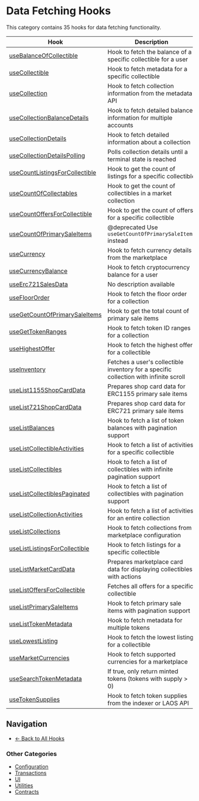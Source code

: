 # Data Fetching Hooks

This category contains 35 hooks for data fetching functionality.

| Hook | Description | Source |
|------|-------------|--------|
| [useBalanceOfCollectible](./useBalanceOfCollectible.md) | Hook to fetch the balance of a specific collectible for a user | [Source](../../../react/hooks/data/collectibles/useBalanceOfCollectible.tsx) |
| [useCollectible](./useCollectible.md) | Hook to fetch metadata for a specific collectible | [Source](../../../react/hooks/data/collectibles/useCollectible.tsx) |
| [useCollection](./useCollection.md) | Hook to fetch collection information from the metadata API | [Source](../../../react/hooks/data/collections/useCollection.tsx) |
| [useCollectionBalanceDetails](./useCollectionBalanceDetails.md) | Hook to fetch detailed balance information for multiple accounts | [Source](../../../react/hooks/data/collections/useCollectionBalanceDetails.tsx) |
| [useCollectionDetails](./useCollectionDetails.md) | Hook to fetch detailed information about a collection | [Source](../../../react/hooks/data/collections/useCollectionDetails.ts) |
| [useCollectionDetailsPolling](./useCollectionDetailsPolling.md) | Polls collection details until a terminal state is reached | [Source](../../../react/hooks/data/collections/useCollectionDetailsPolling.tsx) |
| [useCountListingsForCollectible](./useCountListingsForCollectible.md) | Hook to get the count of listings for a specific collectible | [Source](../../../react/hooks/data/orders/useCountListingsForCollectible.tsx) |
| [useCountOfCollectables](./useCountOfCollectables.md) | Hook to get the count of collectibles in a market collection | [Source](../../../react/hooks/data/collectibles/useCountOfCollectables.tsx) |
| [useCountOffersForCollectible](./useCountOffersForCollectible.md) | Hook to get the count of offers for a specific collectible | [Source](../../../react/hooks/data/orders/useCountOffersForCollectible.tsx) |
| [useCountOfPrimarySaleItems](./useCountOfPrimarySaleItems.md) | @deprecated Use `useGetCountOfPrimarySaleItems` instead | [Source](../../../react/hooks/data/primary-sales/useCountOfPrimarySaleItems.tsx) |
| [useCurrency](./useCurrency.md) | Hook to fetch currency details from the marketplace | [Source](../../../react/hooks/data/market/useCurrency.tsx) |
| [useCurrencyBalance](./useCurrencyBalance.md) | Hook to fetch cryptocurrency balance for a user | [Source](../../../react/hooks/data/tokens/useCurrencyBalance.tsx) |
| [useErc721SalesData](./useErc721SalesData.md) | No description available | [Source](../../../react/hooks/data/primary-sales/useErc721SalesData.tsx) |
| [useFloorOrder](./useFloorOrder.md) | Hook to fetch the floor order for a collection | [Source](../../../react/hooks/data/orders/useFloorOrder.tsx) |
| [useGetCountOfPrimarySaleItems](./useGetCountOfPrimarySaleItems.md) | Hook to get the total count of primary sale items | [Source](../../../react/hooks/data/primary-sales/useGetCountOfPrimarySaleItems.tsx) |
| [useGetTokenRanges](./useGetTokenRanges.md) | Hook to fetch token ID ranges for a collection | [Source](../../../react/hooks/data/tokens/useGetTokenRanges.tsx) |
| [useHighestOffer](./useHighestOffer.md) | Hook to fetch the highest offer for a collectible | [Source](../../../react/hooks/data/orders/useHighestOffer.tsx) |
| [useInventory](./useInventory.md) | Fetches a user's collectible inventory for a specific collection with infinite scroll | [Source](../../../react/hooks/data/inventory/useInventory.tsx) |
| [useList1155ShopCardData](./useList1155ShopCardData.md) | Prepares shop card data for ERC1155 primary sale items | [Source](../../../react/hooks/data/primary-sales/useList1155ShopCardData.tsx) |
| [useList721ShopCardData](./useList721ShopCardData.md) | Prepares shop card data for ERC721 primary sale items | [Source](../../../react/hooks/data/primary-sales/useList721ShopCardData.tsx) |
| [useListBalances](./useListBalances.md) | Hook to fetch a list of token balances with pagination support | [Source](../../../react/hooks/data/tokens/useListBalances.tsx) |
| [useListCollectibleActivities](./useListCollectibleActivities.md) | Hook to fetch a list of activities for a specific collectible | [Source](../../../react/hooks/data/collectibles/useListCollectibleActivities.tsx) |
| [useListCollectibles](./useListCollectibles.md) | Hook to fetch a list of collectibles with infinite pagination support | [Source](../../../react/hooks/data/collectibles/useListCollectibles.tsx) |
| [useListCollectiblesPaginated](./useListCollectiblesPaginated.md) | Hook to fetch a list of collectibles with pagination support | [Source](../../../react/hooks/data/collectibles/useListCollectiblesPaginated.tsx) |
| [useListCollectionActivities](./useListCollectionActivities.md) | Hook to fetch a list of activities for an entire collection | [Source](../../../react/hooks/data/collections/useListCollectionActivities.tsx) |
| [useListCollections](./useListCollections.md) | Hook to fetch collections from marketplace configuration | [Source](../../../react/hooks/data/collections/useListCollections.tsx) |
| [useListListingsForCollectible](./useListListingsForCollectible.md) | Hook to fetch listings for a specific collectible | [Source](../../../react/hooks/data/orders/useListListingsForCollectible.tsx) |
| [useListMarketCardData](./useListMarketCardData.md) | Prepares marketplace card data for displaying collectibles with actions | [Source](../../../react/hooks/data/market/useListMarketCardData.tsx) |
| [useListOffersForCollectible](./useListOffersForCollectible.md) | Fetches all offers for a specific collectible | [Source](../../../react/hooks/data/orders/useListOffersForCollectible.tsx) |
| [useListPrimarySaleItems](./useListPrimarySaleItems.md) | Hook to fetch primary sale items with pagination support | [Source](../../../react/hooks/data/primary-sales/useListPrimarySaleItems.tsx) |
| [useListTokenMetadata](./useListTokenMetadata.md) | Hook to fetch metadata for multiple tokens | [Source](../../../react/hooks/data/tokens/useListTokenMetadata.tsx) |
| [useLowestListing](./useLowestListing.md) | Hook to fetch the lowest listing for a collectible | [Source](../../../react/hooks/data/orders/useLowestListing.tsx) |
| [useMarketCurrencies](./useMarketCurrencies.md) | Hook to fetch supported currencies for a marketplace | [Source](../../../react/hooks/data/market/useMarketCurrencies.tsx) |
| [useSearchTokenMetadata](./useSearchTokenMetadata.md) | If true, only return minted tokens (tokens with supply > 0) | [Source](../../../react/hooks/data/tokens/useSearchTokenMetadata.tsx) |
| [useTokenSupplies](./useTokenSupplies.md) | Hook to fetch token supplies from the indexer or LAOS API | [Source](../../../react/hooks/data/tokens/useTokenSupplies.ts) |

## Navigation

- [← Back to All Hooks](../README.md)

### Other Categories

- [Configuration](../config/)
- [Transactions](../transactions/)
- [UI](../ui/)
- [Utilities](../utils/)
- [Contracts](../contracts/)

